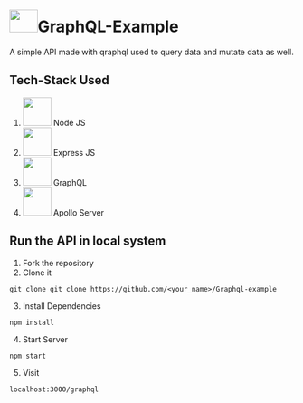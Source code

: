 # <img src="https://bs-uploads.toptal.io/blackfish-uploads/skill_page/content/logo_file/logo/6212/GraphQL_Logo.svg-490ae3deb7c0f056c849d7463fb8ab39.png" height="40px" width="50px">GraphQL-Example

A simple API made with qraphql used to query data and mutate data as well.

## Tech-Stack Used

1. <image src="https://th.bing.com/th/id/OIP.1CZy1NGFc50mJX7VxlPHQAHaIj?w=158&h=184&c=7&r=0&o=5&pid=1.7" height="50px" width="50px"> Node JS
2. <image src="https://ajeetchaulagain.com/static/7cb4af597964b0911fe71cb2f8148d64/87351/express-js.png" height="50px" width="50px"> Express JS
3. <img src="https://bs-uploads.toptal.io/blackfish-uploads/skill_page/content/logo_file/logo/6212/GraphQL_Logo.svg-490ae3deb7c0f056c849d7463fb8ab39.png" height="50px" width="50px"> GraphQL
4.  <img src="https://seeklogo.com/images/A/apollo-logo-DC7DD3C444-seeklogo.com.png" height="50px" width="50px"> Apollo Server

## Run the API in local system

1. Fork the repository
2. Clone it 
```
git clone git clone https://github.com/<your_name>/Graphql-example
```
3. Install Dependencies
```
npm install
```
4. Start Server
```
npm start
```
5. Visit
```
localhost:3000/graphql
```